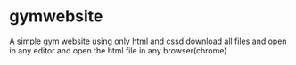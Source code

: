 # gymwebsite
A simple gym website using only html and cssd
download all files and open in any editor
and open the html file in any browser(chrome)
